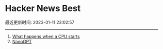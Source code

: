 # Hacker News Best

最近更新时间: 2023-01-11 23:02:57

--- 
1. [What happens when a CPU starts](https://lateblt.tripod.com/bit68.txt) 
2. [NanoGPT](https://github.com/karpathy/nanoGPT) 
